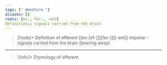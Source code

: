```yaml
---
tags: [" #medterm "]
aliases: []
roots: [ex-, fer-, -ent]
definition:: signals carried from the brain
---
```

>[!note]+ Definition of efferent
>[[ex-|ef-]][[fer-]][[-ent]] impulse - signals carried from the brain (bearing away)
___
>[!info]+ Etymology of efferent

